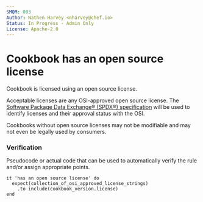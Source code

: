 ```yaml
---
SMQM: 003
Author: Nathen Harvey <nharvey@chef.io>
Status: In Progress - Admin Only
License: Apache-2.0
---
```


# Cookbook has an open source license

Cookbook is licensed using an open source license.

Acceptable licenses are any OSI-approved open source license. The [Software
Package Data Exchange® (SPDX®) specification](https://spdx.org/licenses/) will
be used to identify licenses and their approval status with the OSI.

Cookbooks without open source licenses may not be modifiable and may not even be legally used by consumers.

### Verification

Pseudocode or actual code that can be used to automatically verify the rule and/or assign appropriate points.

    it 'has an open source license' do
      expect(collection_of_osi_approved_license_strings)
        .to include(cookbook_version.license)
    end
